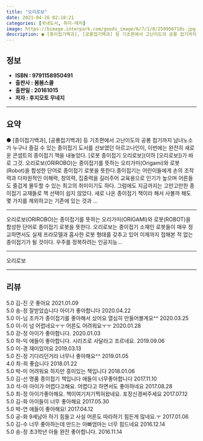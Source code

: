 ```yaml
---
title: "오리로보"
date: 2021-04-26 02:18:21
categories: [국내도서, 취미-레저]
image: https://bimage.interpark.com/goods_image/6/7/1/8/259956718s.jpg
description: ● [종이접기백과], [공룡접기백과] 등 기초편에서 고난이도의 공룡 접기까지 남녀노소가 누구나 즐길 수 있는 종이접기 도서를 선보였던 아르고나인이, 이번에는 완전히 새로운 콘셉트의 종이접기 책을 내놓았다. [로봇 종이접기 오리로보](이하 [오리로보])가 바로 그것. 오리로보(ORIRO
---
```


## **정보**

- **ISBN : 9791158950491**
- **출판사 : 봄봄스쿨**
- **출판일 : 20161015**
- **저자 : 후지모토 무네지**

------



## **요약**

●  [종이접기백과], [공룡접기백과] 등 기초편에서 고난이도의 공룡 접기까지 남녀노소가 누구나 즐길 수 있는 종이접기 도서를 선보였던 아르고나인이, 이번에는 완전히 새로운 콘셉트의 종이접기 책을 내놓았다. [로봇 종이접기 오리로보](이하 [오리로보])가 바로 그것. 오리로보(ORIROBO)는 종이접기를 뜻하는 오리가미(Origami)와 로봇(Robot)을 합성한 단어로 종이접기 로봇을 뜻한다.종이접기는 어린이들에게 손의 조작력과 다차원적인 이해력, 창의력, 집중력을 길러주어 교육용으로 인기가 높으며 어른들도 즐겁게 몰두할 수 있는 최고의 취미이기도 하다. 그럼에도 지금까지는 고만고만한 종이접기 교재들로 책 선택이 쉽지 않았다. 새로 나온 종이접기 책이라 해서 사볼까 해도 몇 가지를 제외하고는 기존에 있는 것과 ...

------

오리로보(ORIROBO)는 종이접기를 뜻하는 오리가미(ORIGAMI)와 로봇(ROBOT)을 합성한 단어로 종이접기 로봇을 뜻한다. 오리로보는 종이접기 소재인 로봇들이 매우 정교하면서도 실제 프라모델과 흡사한 로봇 형태를 갖추고 있어 이제까지 접해본 적 없는 종이접기가 될 것이다. 우주를 정복하려는 인공지능... 

------


오리로보 

------


## **리뷰** 

5.0 김-진 굿 좋아요  2021.01.09 <br/>5.0 송-정 잘받았습니다 아이가 좋아합니다 2020.04.22 <br/>5.0 이-님 조카가 종이접기를 좋아해서 샀어요 열심히 만들어볼게요^^ 2020.03.25 <br/>5.0 이-이 넘 어렵네요ㅜㅜ 어른도 어려워요ㅜㅜ 2020.01.28 <br/>5.0 강-정 아이가 좋아합니다. 2020.01.03 <br/>5.0 하-익 애들이 좋아합니다. 시리즈로 사달라고 조르네요. 2019.09.06 <br/>5.0 이-경 재미있어요 2019.03.13 <br/>5.0 진-정 기다리던거라 너무나 좋아해요^^ 2019.01.05 <br/>4.0 최-희 좋습니다 2018.01.22 <br/>5.0 박-미 어려워요 하지만 흥미있는 책입니다 2018.01.06 <br/>5.0 김-선 명품 종이접기 책입니다
애들이 너무좋아합니다 2017.11.10 <br/>3.0 석-아 아이가 어렵다고해요. 어렵다고 하면서도 좋아하네요 2017.08.28 <br/>5.0 최-정 아이가좋아해요.
책이여기저기찍혀왔네요.
포장신경써주세요 2017.07.12 <br/>5.0 김-화 아이들이 너무 좋아해요 2017.05.30 <br/>5.0 박-연 애들이 좋아해요! 2017.04.12 <br/>5.0 공-화 9세남아 하기 힘들고 사실 어른도 따라하기 힘든게 많네요.ㅜ 2017.01.06 <br/>5.0 김-수 너무 좋아하는데 만드는 아빠엄마는 너무 힘드네요 2016.12.14 <br/>5.0 송-정 초3학년 아들 완전 좋아합니다.
 2016.11.14 <br/>